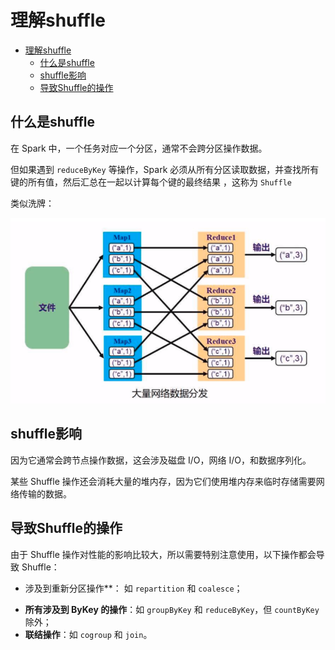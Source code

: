 # 理解shuffle

<!-- TOC -->

- [理解shuffle](#%e7%90%86%e8%a7%a3shuffle)
  - [什么是shuffle](#%e4%bb%80%e4%b9%88%e6%98%afshuffle)
  - [shuffle影响](#shuffle%e5%bd%b1%e5%93%8d)
  - [导致Shuffle的操作](#%e5%af%bc%e8%87%b4shuffle%e7%9a%84%e6%93%8d%e4%bd%9c)

<!-- /TOC -->



 ## 什么是shuffle

在 Spark 中，一个任务对应一个分区，通常不会跨分区操作数据。

但如果遇到 `reduceByKey` 等操作，Spark 必须从所有分区读取数据，并查找所有键的所有值，然后汇总在一起以计算每个键的最终结果 ，这称为 `Shuffle`

类似洗牌：

![](https://raw.githubusercontent.com/Syncma/Figurebed/master/img/20200127094432.png)





##  shuffle影响

因为它通常会跨节点操作数据，这会涉及磁盘 I/O，网络 I/O，和数据序列化。

某些 Shuffle 操作还会消耗大量的堆内存，因为它们使用堆内存来临时存储需要网络传输的数据。



## 导致Shuffle的操作

由于 Shuffle 操作对性能的影响比较大，所以需要特别注意使用，以下操作都会导致 Shuffle：

* 涉及到重新分区操作**： 如 `repartition` 和 `coalesce`；

- **所有涉及到 ByKey 的操作**：如 `groupByKey` 和 `reduceByKey`，但 `countByKey` 除外；
- **联结操作**：如 `cogroup` 和 `join`。